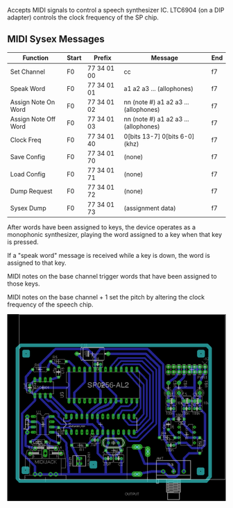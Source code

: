 Accepts MIDI signals to control a speech synthesizer IC. LTC6904 (on a DIP adapter) controls the clock frequency of the SP chip.

## MIDI Sysex Messages

Function   | Start | Prefix       | Message | End
-----------|-------|--------------|---------|-------
Set Channel| F0    | 77 34 01 00  | cc | f7
Speak Word | F0    | 77 34 01 01  | a1 a2 a3 ... (allophones) | f7
Assign Note On Word | F0    | 77 34 01 02 | nn (note #) a1 a2 a3 ... (allophones) | f7
Assign Note Off Word| F0    | 77 34 01 03 | nn (note #) a1 a2 a3 ... (allophones) | f7
Clock Freq | F0    | 77 34 01 40  | 0\[bits 13-7\] 0\[bits 6-0\] (khz) | f7
Save Config| F0    | 77 34 01 70  | (none) | f7
Load Config| F0    | 77 34 01 71  | (none) | f7
Dump Request| F0    | 77 34 01 72  | (none) | f7
Sysex Dump | F0    | 77 34 01 73  | (assignment data) | f7

After words have been assigned to keys, the device operates as a monophonic synthesizer, playing the word assigned to a key when that key is pressed.

If a "speak word" message is received while a key is down, the word is assigned to that key.

MIDI notes on the base channel trigger words that have been assigned to those keys.

MIDI notes on the base channel + 1 set the pitch by altering the clock frequency of the speech chip.

![midi sp0256-al2 layout](atmega_midi_sp0256-al2.png)

